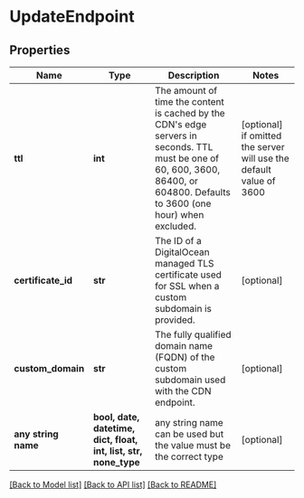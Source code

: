 # UpdateEndpoint


## Properties
Name | Type | Description | Notes
------------ | ------------- | ------------- | -------------
**ttl** | **int** | The amount of time the content is cached by the CDN&#39;s edge servers in seconds. TTL must be one of 60, 600, 3600, 86400, or 604800. Defaults to 3600 (one hour) when excluded. | [optional]  if omitted the server will use the default value of 3600
**certificate_id** | **str** | The ID of a DigitalOcean managed TLS certificate used for SSL when a custom subdomain is provided. | [optional] 
**custom_domain** | **str** | The fully qualified domain name (FQDN) of the custom subdomain used with the CDN endpoint. | [optional] 
**any string name** | **bool, date, datetime, dict, float, int, list, str, none_type** | any string name can be used but the value must be the correct type | [optional]

[[Back to Model list]](../README.md#documentation-for-models) [[Back to API list]](../README.md#documentation-for-api-endpoints) [[Back to README]](../README.md)


